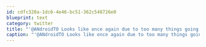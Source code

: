 ```yaml
---
id: cdfc320a-1dc6-4e46-bc51-362c548726e0
blueprint: text
category: twitter
title: "'@ANdroidTO Looks like once again due to too many things going on, I'm going to miss out on AndroidTO.  Boo :("
caption: "'@ANdroidTO Looks like once again due to too many things going on, I'm going to miss out on AndroidTO.  Boo :("
---
```

